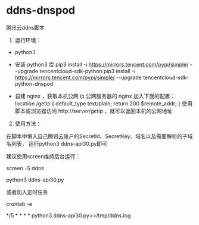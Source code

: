 ﻿# ddns-dnspod
腾讯云ddns脚本


1. 运行环境：

- python3

- 安装 python3 库
pip3 install -i https://mirrors.tencent.com/pypi/simple/ --upgrade tencentcloud-sdk-python
pip3 install -i https://mirrors.tencent.com/pypi/simple/ --upgrade tencentcloud-sdk-python-dnspod

- 自建 nginx ，获取本机公网 ip
公网服务器的 nginx 加入下面的配置：
location /getip {
default_type  text/plain;
return        200 $remote_addr;
}
使用脚本或浏览器访问 http://server/getip ，就可以返回本机的公网地址


2. 使用方法：

在脚本中填入自己腾讯云账户的SecretId、SecretKey、域名以及需要解析的子域名列表，
运行python3 ddns-api30.py即可

建议使用screen维持后台运行：

screen -S ddns

python3 ddns-api30.py

或者加入定时任务

crontab -e

*/5 * * * * python3 ddns-api30.py>>/tmp/ddns.log
